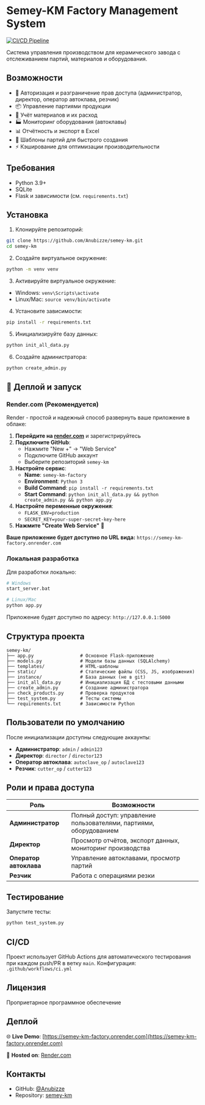 # Semey-KM Factory Management System

[![CI/CD Pipeline](https://github.com/Anubizze/semey-km/actions/workflows/ci.yml/badge.svg)](https://github.com/Anubizze/semey-km/actions/workflows/ci.yml)

Система управления производством для керамического завода с отслеживанием партий, материалов и оборудования.

## Возможности

- 🔐 Авторизация и разграничение прав доступа (администратор, директор, оператор автоклава, резчик)
- 📦 Управление партиями продукции
- 🧱 Учёт материалов и их расход
- 🏭 Мониторинг оборудования (автоклавы)
- 📊 Отчётность и экспорт в Excel
- 🎯 Шаблоны партий для быстрого создания
- ⚡ Кэширование для оптимизации производительности

## Требования

- Python 3.9+
- SQLite
- Flask и зависимости (см. `requirements.txt`)

## Установка

1. Клонируйте репозиторий:
```bash
git clone https://github.com/Anubizze/semey-km.git
cd semey-km
```

2. Создайте виртуальное окружение:
```bash
python -m venv venv
```

3. Активируйте виртуальное окружение:
- Windows: `venv\Scripts\activate`
- Linux/Mac: `source venv/bin/activate`

4. Установите зависимости:
```bash
pip install -r requirements.txt
```

5. Инициализируйте базу данных:
```bash
python init_all_data.py
```

6. Создайте администратора:
```bash
python create_admin.py
```

## 🚀 Деплой и запуск

### Render.com (Рекомендуется)

Render - простой и надежный способ развернуть ваше приложение в облаке:

1. **Перейдите на [render.com](https://render.com)** и зарегистрируйтесь
2. **Подключите GitHub**: 
   - Нажмите "New +" → "Web Service"
   - Подключите GitHub аккаунт
   - Выберите репозиторий `semey-km`
3. **Настройте сервис**:
   - **Name**: `semey-km-factory`
   - **Environment**: `Python 3`
   - **Build Command**: `pip install -r requirements.txt`
   - **Start Command**: `python init_all_data.py && python create_admin.py && python app.py`
4. **Настройте переменные окружения**:
   - `FLASK_ENV=production`
   - `SECRET_KEY=your-super-secret-key-here`
5. **Нажмите "Create Web Service"** 🚀

**Ваше приложение будет доступно по URL вида:** `https://semey-km-factory.onrender.com`

### Локальная разработка

Для разработки локально:

```bash
# Windows
start_server.bat

# Linux/Mac  
python app.py
```

Приложение будет доступно по адресу: `http://127.0.0.1:5000`

## Структура проекта

```
semey-km/
├── app.py                 # Основное Flask-приложение
├── models.py              # Модели базы данных (SQLAlchemy)
├── templates/             # HTML-шаблоны
├── static/                # Статические файлы (CSS, JS, изображения)
├── instance/              # База данных (не в git)
├── init_all_data.py       # Инициализация БД с тестовыми данными
├── create_admin.py        # Создание администратора
├── check_products.py      # Проверка продуктов
├── test_system.py         # Тесты системы
└── requirements.txt       # Зависимости Python
```

## Пользователи по умолчанию

После инициализации доступны следующие аккаунты:

- **Администратор**: `admin` / `admin123`
- **Директор**: `director` / `director123`
- **Оператор автоклава**: `autoclave_op` / `autoclave123`
- **Резчик**: `cutter_op` / `cutter123`

## Роли и права доступа

| Роль | Возможности |
|------|-------------|
| **Администратор** | Полный доступ: управление пользователями, партиями, оборудованием |
| **Директор** | Просмотр отчётов, экспорт данных, мониторинг производства |
| **Оператор автоклава** | Управление автоклавами, просмотр партий |
| **Резчик** | Работа с операциями резки |

## Тестирование

Запустите тесты:
```bash
python test_system.py
```

## CI/CD

Проект использует GitHub Actions для автоматического тестирования при каждом push/PR в ветку `main`. Конфигурация: `.github/workflows/ci.yml`

## Лицензия

Проприетарное программное обеспечение

## Деплой

🌐 **Live Demo**: [https://semey-km-factory.onrender.com](https://semey-km-factory.onrender.com)

🚀 **Hosted on**: [Render.com](https://render.com)

## Контакты

- GitHub: [@Anubizze](https://github.com/Anubizze)
- Repository: [semey-km](https://github.com/Anubizze/semey-km)

